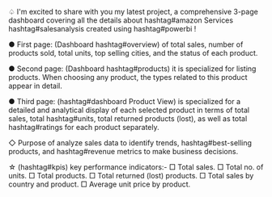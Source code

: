 ♤ I'm excited to share with you my latest project, a comprehensive 3-page dashboard covering all the details about hashtag#amazon Services hashtag#salesanalysis created using hashtag#powerbi !

● First page: (Dashboard hashtag#overview) of total sales, number of products sold, total units, top selling cities, and the status of each product.

● Second page: (Dashboard hashtag#products) it is specialized for listing products. When choosing any product, the types related to this product appear in detail.

● Third page: (hashtag#dashboard Product View) is specialized for a detailed and analytical display of each selected product in terms of total sales, total hashtag#units, total returned products (lost), as well as total hashtag#ratings for each product separately.

◇ Purpose of analyze sales data to identify trends, hashtag#best-selling products, and hashtag#revenue metrics to make business decisions.

☆ (hashtag#kpis) key performance indicators:-
□ Total sales.
□ Total no. of units.
□ Total products.
□ Total returned (lost) products.
□ Total sales by country and product.
□ Average unit price by product.

